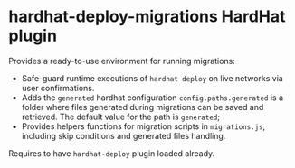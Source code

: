 # hardhat-deploy-migrations HardHat plugin

Provides a ready-to-use environment for running migrations:

- Safe-guard runtime executions of `hardhat deploy` on live networks via user confirmations.
- Adds the `generated` hardhat configuration `config.paths.generated` is a folder where files generated during migrations can be saved and retrieved. The default value for the path is `generated`;
- Provides helpers functions for migration scripts in `migrations.js`, including skip conditions and generated files handling.

Requires to have `hardhat-deploy` plugin loaded already.
